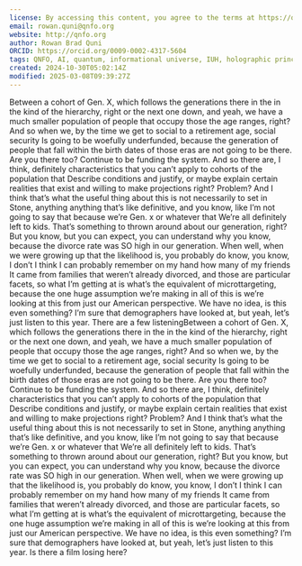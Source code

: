 ```yaml
---
license: By accessing this content, you agree to the terms at https://qnfo.org/LICENSE
email: rowan.quni@qnfo.org
website: http://qnfo.org
author: Rowan Brad Quni
ORCID: https://orcid.org/0009-0002-4317-5604
tags: QNFO, AI, quantum, informational universe, IUH, holographic principle
created: 2024-10-30T05:02:14Z
modified: 2025-03-08T09:39:27Z
---
```


Between a cohort of Gen. X, which follows the generations there in the in the kind of the hierarchy, right or the next one down, and yeah, we have a much smaller population of people that occupy those the age ranges, right? And so when we, by the time we get to social to a retirement age, social security Is going to be woefully underfunded, because the generation of people that fall within the birth dates of those eras are not going to be there. Are you there too? Continue to be funding the system. And so there are, I think, definitely characteristics that you can’t apply to cohorts of the population that Describe conditions and justify, or maybe explain certain realities that exist and willing to make projections right? Problem? And I think that’s what the useful thing about this is not necessarily to set in Stone, anything anything that’s like definitive, and you know, like I’m not going to say that because we’re Gen. x or whatever that We’re all definitely left to kids. That’s something to thrown around about our generation, right? But you know, but you can expect, you can understand why you know, because the divorce rate was SO high in our generation. When well, when we were growing up that the likelihood is, you probably do know, you know, I don’t I think I can probably remember on my hand how many of my friends It came from families that weren’t already divorced, and those are particular facets, so what I’m getting at is what’s the equivalent of microttargeting, because the one huge assumption we’re making in all of this is we’re looking at this from just our American perspective. We have no idea, is this even something? I’m sure that demographers have looked at, but yeah, let’s just listen to this year. There are a few listeningBetween a cohort of Gen. X, which follows the generations there in the in the kind of the hierarchy, right or the next one down, and yeah, we have a much smaller population of people that occupy those the age ranges, right? And so when we, by the time we get to social to a retirement age, social security Is going to be woefully underfunded, because the generation of people that fall within the birth dates of those eras are not going to be there. Are you there too? Continue to be funding the system. And so there are, I think, definitely characteristics that you can’t apply to cohorts of the population that Describe conditions and justify, or maybe explain certain realities that exist and willing to make projections right? Problem? And I think that’s what the useful thing about this is not necessarily to set in Stone, anything anything that’s like definitive, and you know, like I’m not going to say that because we’re Gen. x or whatever that We’re all definitely left to kids. That’s something to thrown around about our generation, right? But you know, but you can expect, you can understand why you know, because the divorce rate was SO high in our generation. When well, when we were growing up that the likelihood is, you probably do know, you know, I don’t I think I can probably remember on my hand how many of my friends It came from families that weren’t already divorced, and those are particular facets, so what I’m getting at is what’s the equivalent of microttargeting, because the one huge assumption we’re making in all of this is we’re looking at this from just our American perspective. We have no idea, is this even something? I’m sure that demographers have looked at, but yeah, let’s just listen to this year. Is there a film losing here?
